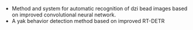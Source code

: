 - Method and system for automatic recognition of dzi bead images based on improved convolutional neural network.
- A yak behavior detection method based on improved RT-DETR
